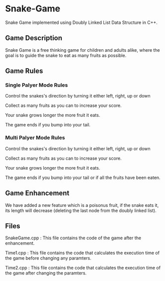 <h1>Snake-Game</h1>
  <p>Snake Game implemented using Doubly Linked List Data Structure in C++.</p>
  <h2>Game Description</h2>
    <p>Snake Game is a free thinking game for children and adults alike, where the goal is to guide the snake to eat as many fruits as possible.</p>
  <h2>Game Rules</h2>
    <h3>Single Palyer Mode Rules</h3>
      <p>Control the snakes's direction by turning it either left, right, up or down</p>
      <p>Collect as many fruits as you can to increase your score.</p>
      <p>Your snake grows longer the more fruit it eats.</p>
      <p>The game ends if you bump into your tail.</p>
    <h3>Multi Palyer Mode Rules</h3>
      <p>Control the snakes's direction by turning it either left, right, up or down</p>
      <p>Collect as many fruits as you can to increase your score.</p>
      <p>Your snake grows longer the more fruit it eats.</p>
      <p>The game ends if you bump into your tail or if all the fruits have been eaten.</p>
  <h2>Game Enhancement</h2>
    <p>We have added a new feature which is a poisonus fruit, if the snake eats it, its length will decrease (deleting the last node from the doubly linked list).</p>
  <h2>Files</h2>
    <p>SnakeGame.cpp : This file contains the code of the game after the enhancement.</p>
    <p>Time1.cpp : This file contains the code that calculates the execution time of the game before changing any paramters.</p>
    <p>Time2.cpp : This file contains the code that calculates the execution time of the game after changing the paramters.</p>
